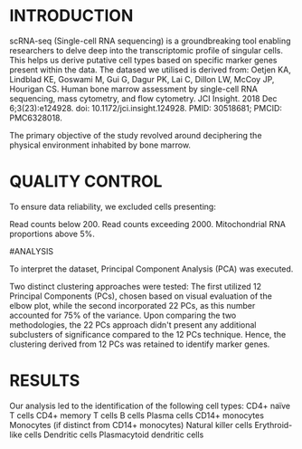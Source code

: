 # INTRODUCTION

scRNA-seq (Single-cell RNA sequencing) is a groundbreaking tool enabling researchers to delve deep into the transcriptomic profile of singular cells. This helps us derive putative cell types based on specific marker genes present within the data. 
The datased we utilised is derived from: 
Oetjen KA, Lindblad KE, Goswami M, Gui G, Dagur PK, Lai C, Dillon LW, McCoy JP, Hourigan CS. Human bone marrow assessment by single-cell RNA sequencing, mass cytometry, and flow cytometry. JCI Insight. 2018 Dec 6;3(23):e124928. doi: 10.1172/jci.insight.124928. PMID: 30518681; PMCID: PMC6328018.

The primary objective of the study revolved around deciphering the physical environment inhabited by bone marrow.

# QUALITY CONTROL

To ensure data reliability, we excluded cells presenting:

Read counts below 200.
Read counts exceeding 2000.
Mitochondrial RNA proportions above 5%.

#ANALYSIS

To interpret the dataset, Principal Component Analysis (PCA) was executed.

Two distinct clustering approaches were tested: The first utilized 12 Principal Components (PCs), chosen based on visual evaluation of the elbow plot, while the second incorporated 22 PCs, as this number accounted for 75% of the variance. Upon comparing the two methodologies, the 22 PCs approach didn't present any additional subclusters of significance compared to the 12 PCs technique. Hence, the clustering derived from 12 PCs was retained to identify marker genes.

# RESULTS

Our analysis led to the identification of the following cell types:
CD4+ naïve T cells
CD4+ memory T cells
B cells
Plasma cells
CD14+ monocytes
Monocytes (if distinct from CD14+ monocytes)
Natural killer cells
Erythroid-like cells
Dendritic cells
Plasmacytoid dendritic cells

